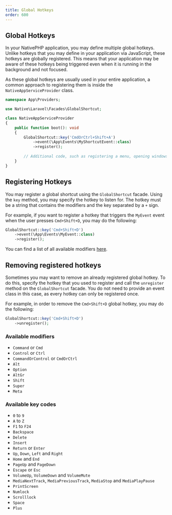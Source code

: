 ```yaml
---
title: Global Hotkeys
order: 600
---
```


## Global Hotkeys 

In your NativePHP application, you may define multiple global hotkeys.
Unlike hotkeys that you may define in your application via JavaScript, these hotkeys are globally registered.
This means that your application may be aware of these hotkeys being triggered even when it is running in the
background and not focused.

As these global hotkeys are usually used in your entire application, a common approach to registering them is inside
the `NativeAppServiceProvider` class.

```php
namespace App\Providers;

use Native\Laravel\Facades\GlobalShortcut;

class NativeAppServiceProvider
{
    public function boot(): void
    {
        GlobalShortcut::key('CmdOrCtrl+Shift+A')
            ->event(\App\Events\MyShortcutEvent::class)
            ->register();
            
        // Additional code, such as registering a menu, opening windows, etc.
    }
}
```

## Registering Hotkeys

You may register a global shortcut using the `GlobalShortcut` facade.
Using the `key` method, you may specify the hotkey to listen for. The hotkey must be a string that contains the
modifiers and the key separated by a `+` sign.

For example, if you want to register a hotkey that triggers the `MyEvent` event when the user presses `Cmd+Shift+D`,
you may do the following:

```php
GlobalShortcut::key('Cmd+Shift+D')
    ->event(\App\Events\MyEvent::class)
    ->register();
```

You can find a list of all available modifiers [here](#available-modifiers).

## Removing registered hotkeys

Sometimes you may want to remove an already registered global hotkey.
To do this, specify the hotkey that you used to register and call the `unregister` method on the `GlobalShortcut` facade.
You do not need to provide an event class in this case, as every hotkey can only be registered once.

For example, in order to remove the `Cmd+Shift+D` global hotkey, you may do the following:

```php
GlobalShortcut::key('Cmd+Shift+D')
    ->unregister();
```

### Available modifiers
* `Command` or `Cmd`
* `Control` or `Ctrl`
* `CommandOrControl` or `CmdOrCtrl`
* `Alt`
* `Option`
* `AltGr`
* `Shift`
* `Super`
* `Meta`

### Available key codes

* `0` to `9`
* `A` to `Z`
* `F1` to `F24`
* `Backspace`
* `Delete`
* `Insert`
* `Return` or `Enter`
* `Up`, `Down`, `Left` and `Right`
* `Home` and `End`
* `PageUp` and `PageDown`
* `Escape` or `Esc`
* `VolumeUp`, `VolumeDown` and `VolumeMute`
* `MediaNextTrack`, `MediaPreviousTrack`, `MediaStop` and `MediaPlayPause`
* `PrintScreen`
* `Numlock`
* `Scrolllock`
* `Space`
* `Plus`
